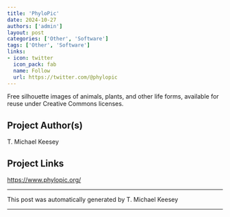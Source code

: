 ```yaml
---
title: 'PhyloPic'
date: 2024-10-27
authors: ['admin']
layout: post
categories: ['Other', 'Software']
tags: ['Other', 'Software']
links:
- icon: twitter
  icon_pack: fab
  name: Follow
  url: https://twitter.com/@phylopic
---
```

Free silhouette images of animals, plants, and other life forms, available for reuse under Creative Commons licenses.
## Project Author(s)
T. Michael Keesey
## Project Links
https://www.phylopic.org/
***
This post was automatically generated by
T. Michael Keesey
***
